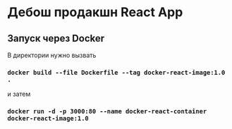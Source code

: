 # Дебош продакшн React App


## Запуск через Docker

В директории нужно вызвать

### `docker build --file Dockerfile --tag docker-react-image:1.0 .`

и затем

### `docker run -d -p 3000:80 --name docker-react-container docker-react-image:1.0`